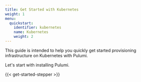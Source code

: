 ```yaml
---
title: Get Started with Kubernetes
weight: 1
menu:
  quickstart:
    identifier: kubernetes
    name: Kubernetes
    weight: 2
---
```


This guide is intended to help you quickly get started provisioning infrastructure on Kubernetes with Pulumi.

<!-- TODO embellish the summary/overview of the guide. -->

Let's start with installing Pulumi.

{{< get-started-stepper >}}
